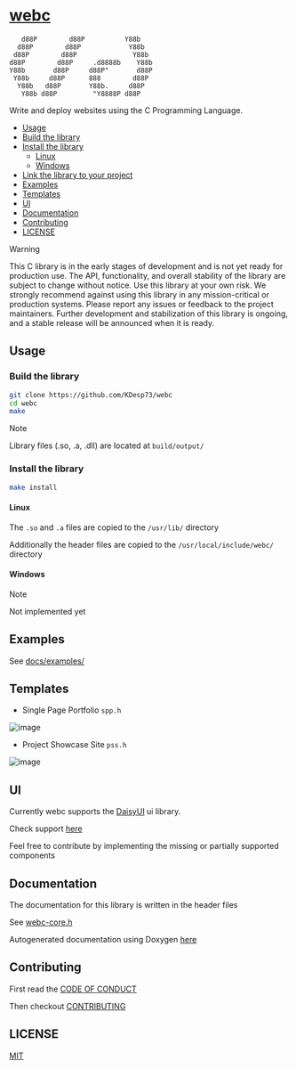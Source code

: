 # [webc](https://kdesp73.github.io/webc-site)

```
   d88P        d88P          Y88b          
  d88P        d88P            Y88b         
 d88P        d88P              Y88b        
d88P        d88P     .d8888b    Y88b       
Y88b       d88P     d88P"       d88P       
 Y88b     d88P      888        d88P        
  Y88b   d88P       Y88b.     d88P         
   Y88b d88P         "Y8888P d88P          
```
Write and deploy websites using the C Programming Language.


<!--toc:start-->
- [Usage](#usage)
- [Build the library](#build-the-library)
- [Install the library](#install-the-library)
    - [Linux](#linux)
    - [Windows](#windows)
- [Link the library to your project](#link-the-library-to-your-project)
- [Examples](#examples)
- [Templates](#templates)
- [UI](#ui)
- [Documentation](#documentation)
- [Contributing](#contributing)
- [LICENSE](#license)
<!--toc:end-->


> [!WARNING]
> This C library is in the early stages of development and is not yet ready for production use. 
> The API, functionality, and overall stability of the library are subject to change without notice. 
> Use this library at your own risk. We strongly recommend against using this library in any mission-critical or production systems. 
> Please report any issues or feedback to the project maintainers. Further development and stabilization of 
> this library is ongoing, and a stable release will be announced when it is ready.


## Usage

### Build the library

```bash
git clone https://github.com/KDesp73/webc
cd webc
make
```

> [!NOTE]
> Library files (.so, .a, .dll) are located at `build/output/`

### Install the library

```bash
make install
```
#### Linux

The `.so` and `.a` files are copied to the `/usr/lib/` directory 

Additionally the header files are copied to the `/usr/local/include/webc/` directory

#### Windows

> [!NOTE]
> Not implemented yet

## Examples

See [docs/examples/](./docs/examples/core.md)

## Templates

- Single Page Portfolio `spp.h`
  
![image](https://github.com/KDesp73/webc/assets/63654361/60561368-e2fd-42c2-9151-f9dac91cfea2)

- Project Showcase Site `pss.h`

![image](https://github.com/KDesp73/webc/assets/63654361/bc6c94b0-56ee-427d-be43-56f259deeea5)

## UI

Currently webc supports the [DaisyUI](https://daisyui.com) ui library.

Check support [here](./docs/DaisyUiSupport.md)

Feel free to contribute by implementing the missing or partially supported components

## Documentation

The documentation for this library is written in the header files

See [webc-core.h](./include/webc-core.h)

Autogenerated documentation using Doxygen [here](https://kdesp73.github.io/webc-docs/)

## Contributing

First read the [CODE OF CONDUCT](./CODE_OF_CONDUCT.md)

Then checkout [CONTRIBUTING](./CONTRIBUTING.md)

## LICENSE

[MIT](./LICENSE)
